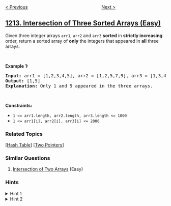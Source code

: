 <!--|This file generated by command(leetcode description); DO NOT EDIT.    |-->
<!--+----------------------------------------------------------------------+-->
<!--|@author    openset <openset.wang@gmail.com>                           |-->
<!--|@link      https://github.com/openset                                 |-->
<!--|@home      https://github.com/openset/leetcode                        |-->
<!--+----------------------------------------------------------------------+-->

[< Previous](../team-scores-in-football-tournament "Team Scores in Football Tournament")
　　　　　　　　　　　　　　　　
[Next >](../two-sum-bsts "Two Sum BSTs")

## [1213. Intersection of Three Sorted Arrays (Easy)](https://leetcode.com/problems/intersection-of-three-sorted-arrays "三个有序数组的交集")

<p>Given three integer arrays <code>arr1</code>, <code>arr2</code> and <code>arr3</code>&nbsp;<strong>sorted</strong> in <strong>strictly increasing</strong> order, return a sorted array of <strong>only</strong>&nbsp;the&nbsp;integers that appeared in <strong>all</strong> three arrays.</p>

<p>&nbsp;</p>
<p><strong>Example 1:</strong></p>

<pre>
<strong>Input:</strong> arr1 = [1,2,3,4,5], arr2 = [1,2,5,7,9], arr3 = [1,3,4,5,8]
<strong>Output:</strong> [1,5]
<strong>Explanation: </strong>Only 1 and 5 appeared in the three arrays.
</pre>

<p>&nbsp;</p>
<p><strong>Constraints:</strong></p>

<ul>
	<li><code>1 &lt;= arr1.length, arr2.length, arr3.length &lt;= 1000</code></li>
	<li><code>1 &lt;= arr1[i], arr2[i], arr3[i] &lt;= 2000</code></li>
</ul>

### Related Topics
  [[Hash Table](../../tag/hash-table/README.md)]
  [[Two Pointers](../../tag/two-pointers/README.md)]

### Similar Questions
  1. [Intersection of Two Arrays](../intersection-of-two-arrays) (Easy)

### Hints
<details>
<summary>Hint 1</summary>
Count the frequency of all elements in the three arrays.
</details>

<details>
<summary>Hint 2</summary>
The elements that appeared in all the arrays would have a frequency of 3.
</details>

